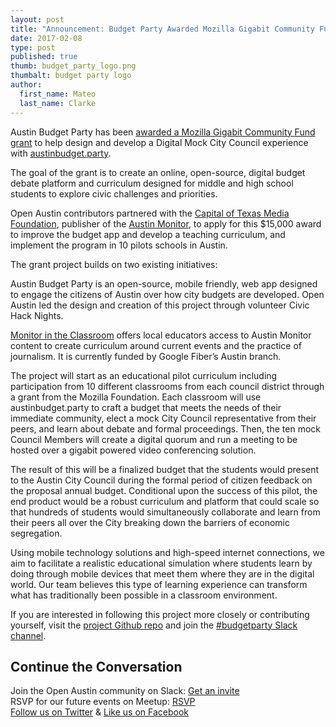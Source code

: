 ```yaml
---
layout: post
title: "Announcement: Budget Party Awarded Mozilla Gigabit Community Fund Grant"
date: 2017-02-08
type: post
published: true
thumb: budget_party_logo.png
thumbalt: budget party logo
author:
  first_name: Mateo
  last_name: Clarke
---
```


Austin Budget Party has been [awarded a Mozilla Gigabit Community Fund grant](https://learning.mozilla.org/blog/mozilla-awards-241000-to-explore-the-intersection-of-gigabit-technology-and-civics-robotics-farming-and-more) to help design and develop a Digital Mock City Council experience with [austinbudget.party](https://austinbudget.party/).

The goal of the grant is to create an online, open-source, digital budget debate platform and curriculum designed for middle and high school students to explore civic challenges and priorities.

Open Austin contributors partnered with the [Capital of Texas Media Foundation](https://www.cotmf.org/), publisher of the [Austin Monitor](http://www.austinmonitor.com/), to apply for this $15,000 award to improve the budget app and develop a teaching curriculum, and implement the program in 10 pilots schools in Austin.

The grant project builds on two existing initiatives:

Austin Budget Party is an open-source, mobile friendly, web app designed to engage the citizens of Austin over how city budgets are developed. Open Austin led the design and creation of this project through volunteer Civic Hack Nights.

[Monitor in the Classroom](https://www.cotmf.org/austinmonitorintheclassroom/) offers local educators access to Austin Monitor content to create curriculum around current events and the practice of journalism. It is currently funded by Google Fiber’s Austin branch.

The project will start as an educational pilot curriculum including participation from 10 different classrooms from each council district through a grant from the Mozilla Foundation. Each classroom will use austinbudget.party to craft a budget that meets the needs of their immediate community, elect a mock City Council representative from their peers, and learn about debate and formal proceedings. Then, the ten mock Council Members will create a digital quorum and run a meeting to be hosted over a gigabit powered video conferencing solution.

The result of this will be a finalized budget that the students would present to the Austin City Council during the formal period of citizen feedback on the proposal annual budget. Conditional upon the success of this pilot, the end product would be a robust curriculum and platform that could scale so that hundreds of students would simultaneously collaborate and learn from their peers all over the City breaking down the barriers of economic segregation.

Using mobile technology solutions and high-speed internet connections, we aim to facilitate a realistic educational simulation where students learn by doing through mobile devices that meet them where they are in the digital world. Our team believes this type of learning experience can transform what has traditionally been possible in a classroom environment.

If you are interested in following this project more closely or contributing yourself, visit the [project Github repo](https://github.com/open-austin/budgetparty) and join the [#budgetparty Slack channel](http://slack.open-austin.org/).


## Continue the Conversation

Join the Open Austin community on Slack: [Get an invite](http://slack.open-austin.org/)
<br>
RSVP for our future events on Meetup: [RSVP](http://www.meetup.com/Open-Austin/)
<br>
[Follow us on Twitter](https://twitter.com/openaustin?lang=en)
& [Like us on Facebook](https://www.facebook.com/Open-Austin-412390968837071/)
